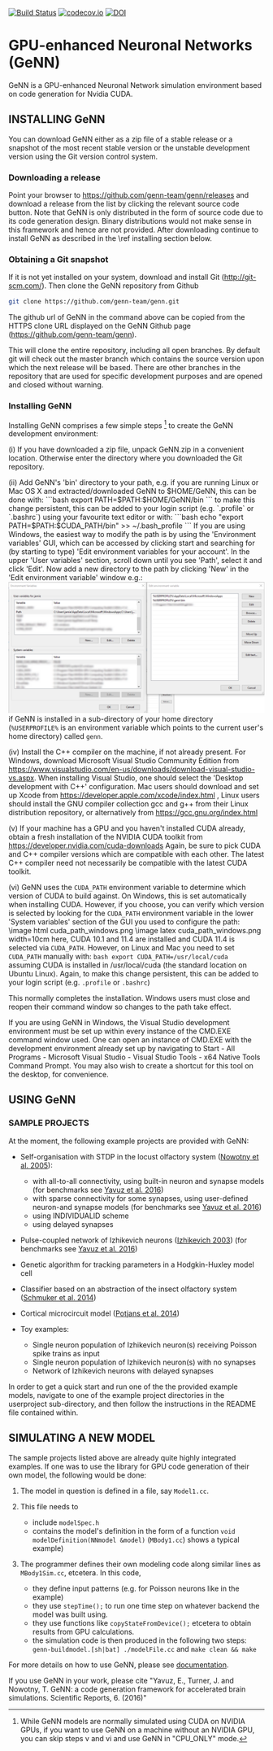 
[![Build Status](https://gen-ci.inf.sussex.ac.uk/buildStatus/icon?job=GeNN/genn/master)](https://gen-ci.inf.sussex.ac.uk/job/GeNN/genn/master) [![codecov.io](https://codecov.io/github/genn-team/genn/coverage.svg?branch=master)](https://codecov.io/github/genn-team/genn?branch=master) [![DOI](https://zenodo.org/badge/24633934.svg)](https://zenodo.org/badge/latestdoi/24633934)
# GPU-enhanced Neuronal Networks (GeNN)

GeNN is a GPU-enhanced Neuronal Network simulation environment based on code generation for Nvidia CUDA.

## INSTALLING GeNN 

You can download GeNN either as a zip file of a stable release or a
snapshot of the most recent stable version or the unstable development
version using the Git version control system.

### Downloading a release
Point your browser to https://github.com/genn-team/genn/releases
and download a release from the list by clicking the relevant source
code button. Note that GeNN is only distributed in the form of source
code due to its code generation design. Binary distributions would not
make sense in this framework and hence are not provided. 
After downloading continue to install GeNN as described in the \ref installing section below.

### Obtaining a Git snapshot

If it is not yet installed on your system, download and install Git
(http://git-scm.com/). Then clone the GeNN repository from Github
```bash
git clone https://github.com/genn-team/genn.git
```
The github url of GeNN in the command above can be copied from the
HTTPS clone URL displayed on the GeNN Github page (https://github.com/genn-team/genn).

This will clone the entire repository, including all open branches.
By default git will check out the master branch which contains the
source version upon which the next release will be based. There are other 
branches in the repository that are used for specific development 
purposes and are opened and closed without warning.

### Installing GeNN

Installing GeNN comprises a few simple steps [^1] to create the GeNN
development environment:

[^1]: While GeNN models are normally simulated using CUDA on NVIDIA GPUs, if you want to use GeNN on a machine without an NVIDIA GPU, you can skip steps v and vi and use GeNN in "CPU_ONLY" mode.

(i) If you have downloaded a zip file, unpack GeNN.zip in a convenient
location. Otherwise enter the directory where you downloaded the Git
repository.

(ii) Add GeNN's 'bin' directory to your path, e.g. if you are running Linux or Mac OS X and extracted/downloaded GeNN to
     $HOME/GeNN, this can be done with:
      ```bash
      export PATH=$PATH:$HOME/GeNN/bin
      ```
      to make this change persistent, this can be added to your login script (e.g. `.profile` or `.bashrc`) using your favourite text editor or with:
      ```bash
      echo "export PATH=$PATH:$CUDA_PATH/bin" >> ~/.bash_profile
      ```
     If you are using Windows, the easiest way to modify the path is 
     by using the 'Environment variables' GUI, which can be accessed by clicking start and searching for 
     (by starting to type) 'Edit environment variables for your account'.
     In the upper 'User variables' section, scroll down until you see 'Path',
     select it and click 'Edit'.
     Now add a new directory to the path by clicking 'New' in the 'Edit environment variable' window e.g.:
     ![Screenshot of windows edit environment variable window](/doxygen/images/path_windows.png)
     if GeNN is installed in a sub-directory of your home directory (``%USERPROFILE%`` is an environment variable which points to the current user's home directory) called ``genn``.

(iv) Install the C++ compiler on the machine, if not already present.
     For Windows, download Microsoft Visual Studio Community Edition from
     https://www.visualstudio.com/en-us/downloads/download-visual-studio-vs.aspx.
     When installing Visual Studio, one should select the 'Desktop 
    development with C++' configuration.
     Mac users should download and set up Xcode from
     https://developer.apple.com/xcode/index.html
     , Linux users should install the GNU compiler collection gcc and g++
     from their Linux distribution repository, or alternatively from
     https://gcc.gnu.org/index.html
     
(v) If your machine has a GPU and you haven't installed CUDA already, 
    obtain a fresh installation of the NVIDIA CUDA toolkit from
    https://developer.nvidia.com/cuda-downloads
    Again, be sure to pick CUDA and C++ compiler versions which are compatible
    with each other. The latest C++ compiler need not necessarily be
    compatible with the latest CUDA toolkit.

(vi) GeNN uses the ``CUDA_PATH`` environment variable to determine which 
    version of CUDA to build against. On Windows, this is set automatically when 
    installing CUDA. However, if you choose, you can verify which version is 
    selected by looking for the ``CUDA_PATH`` environment variable in the lower 'System variables' section of the GUI you used to configure the path:
    \image html cuda_path_windows.png
    \image latex cuda_path_windows.png width=10cm
    here, CUDA 10.1 and 11.4 are installed and CUDA 11.4 is selected via ``CUDA_PATH``.
    However, on Linux and Mac you need to set ``CUDA_PATH`` manually with:
    ```bash
    export CUDA_PATH=/usr/local/cuda
    ```
    assuming CUDA is installed in /usr/local/cuda (the standard location 
    on Ubuntu Linux). Again, to make this change persistent, this can
    be added to your login script (e.g. ``.profile`` or ``.bashrc``)

This normally completes the installation. Windows users must close
and reopen their command window so changes to the path take effect.

If you are using GeNN in Windows, the Visual Studio development
environment must be set up within every instance of the CMD.EXE command
window used. One can open an instance of CMD.EXE with the development
environment already set up by navigating to Start - All Programs - 
Microsoft Visual Studio - Visual Studio Tools - x64 Native Tools Command Prompt. You may also wish to
create a shortcut for this tool on the desktop, for convenience.

## USING GeNN 

### SAMPLE PROJECTS

At the moment, the following example projects are provided with GeNN:

- Self-organisation with STDP in the locust olfactory system \([Nowotny et al. 2005][@Nowotnyetal2005]\):
    - with all-to-all connectivity, using built-in neuron and synapse models \(for benchmarks see [Yavuz et al. 2016][@Yavuzetal2016]\)
    - with sparse connectivity for some synapses, using user-defined neuron-and synapse models \(for benchmarks see [Yavuz et al. 2016][@Yavuzetal2016]\)
    - using INDIVIDUALID scheme
    - using delayed synapses
- Pulse-coupled network of Izhikevich neurons \([Izhikevich 2003][@Izhikevich2003]\) (for benchmarks see [Yavuz et al. 2016][@Yavuzetal2016])

- Genetic algorithm for tracking parameters in a Hodgkin-Huxley model cell

- Classifier based on an abstraction of the insect olfactory system \([Schmuker et al. 2014][@Schmukeretal2014]\)

- Cortical microcircuit model \([Potjans et al. 2014][@Potjans2014]\)

- Toy examples:
    - Single neuron population of Izhikevich neuron(s) receiving Poisson spike trains as input
    - Single neuron population of Izhikevich neuron(s) with no synapses
    - Network of Izhikevich neurons with delayed synapses

In order to get a quick start and run one of the the provided example models, navigate to one of the example project directories in the userproject sub-directory, and then follow the instructions in the README file contained within.

## SIMULATING A NEW MODEL

The sample projects listed above are already quite highly integrated examples. If one was to use the library for GPU code generation of their own model, the following would be done:

1. The model in question is defined in a file, say `Model1.cc`.

2. This file needs to
	- include `modelSpec.h`
	- contains the model's definition in the form of a function `void modelDefinition(NNmodel &model)`  (`MBody1.cc`) shows a typical example)

3. The programmer defines their own modeling code along similar lines as `MBody1Sim.cc`, etcetera. In this code,
	- they define input patterns (e.g. for Poisson neurons like in the example)
	- they use `stepTime();` to run one time step on whatever backend the model was built using.
	- they use functions like `copyStateFromDevice();` etcetera to obtain results from GPU calculations.
	- the simulation code is then produced in the following two steps: `genn-buildmodel.[sh|bat] ./modelFile.cc` and `make clean && make`

For more details on how to use GeNN, please see [documentation](http://genn-team.github.io/genn/).

If you use GeNN in your work, please cite "Yavuz, E., Turner, J. and Nowotny, T. GeNN: a code generation framework for accelerated brain simulations. Scientific Reports, 6. (2016)"


[@Izhikevich2003]: https://doi.org/10.1109/TNN.2003.820440 "Izhikevich, E. M. Simple model of spiking neurons. IEEE transactions on neural networks 14, 1569–1572 (2003)"

[@Nowotnyetal2005]: https://doi.org/10.1007/s00422-005-0019-7 "Nowotny, T., Huerta, R., Abarbanel, H. D. & Rabinovich, M. I. Self-organization in the olfactory system: one shot odor recognition in insects. Biological cybernetics 93, 436–446 (2005)"

[@Potjans2014]: https://doi.org/10.1093/cercor/bhs358 "Potjans, T. C., & Diesmann, M. The Cell-Type Specific Cortical Microcircuit: Relating Structure and Activity in a Full-Scale Spiking Network Model. Cerebral Cortex, 24(3), 785–806 (2014)"

[@Schmukeretal2014]: https://doi.org/10.1073/pnas.1303053111 "Schmuker, M., Pfeil, T. and Nawrot, M.P. A neuromorphic network for generic multivariate data classification. Proceedings of the National Academy of Sciences, 111(6), pp.2081-2086 (2014)"

[@Yavuzetal2016]: https://doi.org/10.1038%2Fsrep18854 "Yavuz, E., Turner, J. and Nowotny, T. GeNN: a code generation framework for accelerated brain simulations. Scientific reports, 6. (2016)"
